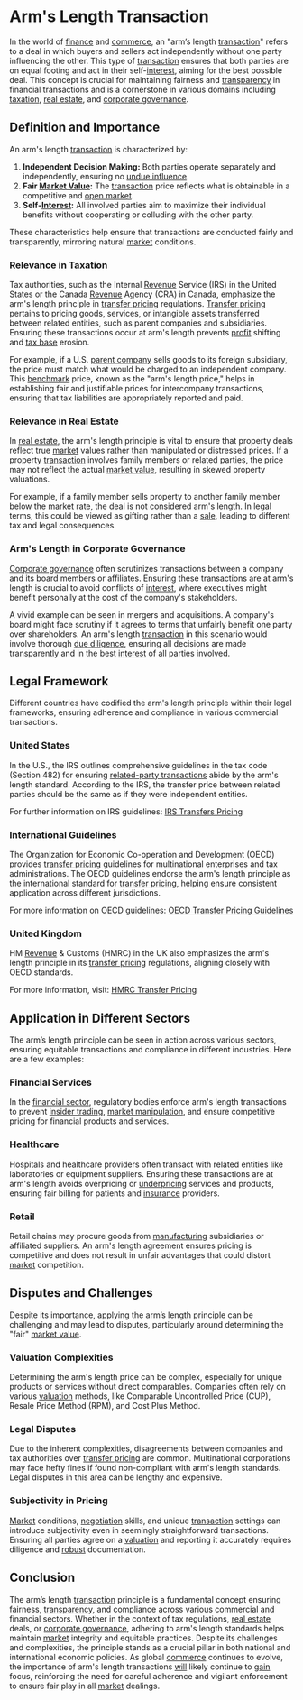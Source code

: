 # Arm's Length Transaction

In the world of [finance](../f/finance.md) and [commerce](../c/commerce.md), an "arm’s length [transaction](../t/transaction.md)" refers to a deal in which buyers and sellers act independently without one party influencing the other. This type of [transaction](../t/transaction.md) ensures that both parties are on equal footing and act in their self-[interest](../i/interest.md), aiming for the best possible deal. This concept is crucial for maintaining fairness and [transparency](../t/transparency.md) in financial transactions and is a cornerstone in various domains including [taxation](../t/taxation.md), [real estate](../r/real_estate.md), and [corporate governance](../c/corporate_governance.md).

## Definition and Importance

An arm's length [transaction](../t/transaction.md) is characterized by:

1. **Independent Decision Making:** Both parties operate separately and independently, ensuring no [undue influence](../u/undue_influence.md).
2. **Fair [Market Value](../m/market_value.md):** The [transaction](../t/transaction.md) price reflects what is obtainable in a competitive and [open market](../o/open_market.md).
3. **Self-[Interest](../i/interest.md):** All involved parties aim to maximize their individual benefits without cooperating or colluding with the other party.

These characteristics help ensure that transactions are conducted fairly and transparently, mirroring natural [market](../m/market.md) conditions.

### Relevance in Taxation

Tax authorities, such as the Internal [Revenue](../r/revenue.md) Service (IRS) in the United States or the Canada [Revenue](../r/revenue.md) Agency (CRA) in Canada, emphasize the arm's length principle in [transfer pricing](../t/transfer_price.md) regulations. [Transfer pricing](../t/transfer_price.md) pertains to pricing goods, services, or intangible assets transferred between related entities, such as parent companies and subsidiaries. Ensuring these transactions occur at arm's length prevents [profit](../p/profit.md) shifting and [tax base](../t/tax_base.md) erosion.

For example, if a U.S. [parent company](../p/parent_company.md) sells goods to its foreign subsidiary, the price must match what would be charged to an independent company. This [benchmark](../b/benchmark.md) price, known as the "arm's length price," helps in establishing fair and justifiable prices for intercompany transactions, ensuring that tax liabilities are appropriately reported and paid.

### Relevance in Real Estate

In [real estate](../r/real_estate.md), the arm's length principle is vital to ensure that property deals reflect true [market](../m/market.md) values rather than manipulated or distressed prices. If a property [transaction](../t/transaction.md) involves family members or related parties, the price may not reflect the actual [market value](../m/market_value.md), resulting in skewed property valuations.

For example, if a family member sells property to another family member below the [market](../m/market.md) rate, the deal is not considered arm's length. In legal terms, this could be viewed as gifting rather than a [sale](../s/sale.md), leading to different tax and legal consequences.

### Arm's Length in Corporate Governance

[Corporate governance](../c/corporate_governance.md) often scrutinizes transactions between a company and its board members or affiliates. Ensuring these transactions are at arm's length is crucial to avoid conflicts of [interest](../i/interest.md), where executives might benefit personally at the cost of the company's stakeholders.

A vivid example can be seen in mergers and acquisitions. A company's board might face scrutiny if it agrees to terms that unfairly benefit one party over shareholders. An arm's length [transaction](../t/transaction.md) in this scenario would involve thorough [due diligence](../d/due_diligence.md), ensuring all decisions are made transparently and in the best [interest](../i/interest.md) of all parties involved.

## Legal Framework

Different countries have codified the arm's length principle within their legal frameworks, ensuring adherence and compliance in various commercial transactions.

### United States

In the U.S., the IRS outlines comprehensive guidelines in the tax code (Section 482) for ensuring [related-party transactions](../r/related-party_transactions.md) abide by the arm's length standard. According to the IRS, the transfer price between related parties should be the same as if they were independent entities.

For further information on IRS guidelines: [IRS Transfers Pricing](https://www.irs.gov/businesses/international-businesses/transfer-pricing-rules-and-compliance)

### International Guidelines

The Organization for Economic Co-operation and Development (OECD) provides [transfer pricing](../t/transfer_price.md) guidelines for multinational enterprises and tax administrations. The OECD guidelines endorse the arm's length principle as the international standard for [transfer pricing](../t/transfer_price.md), helping ensure consistent application across different jurisdictions.

For more information on OECD guidelines: [OECD Transfer Pricing Guidelines](https://www.oecd.org/tax/transfer-pricing/transfer-pricing-guidelines.htm)

### United Kingdom

HM [Revenue](../r/revenue.md) & Customs (HMRC) in the UK also emphasizes the arm's length principle in its [transfer pricing](../t/transfer_price.md) regulations, aligning closely with OECD standards.

For more information, visit: [HMRC Transfer Pricing](https://www.gov.uk/guidance/transfer-pricing-international-manual)

## Application in Different Sectors

The arm’s length principle can be seen in action across various sectors, ensuring equitable transactions and compliance in different industries. Here are a few examples:

### Financial Services

In the [financial sector](../f/financial_sector.md), regulatory bodies enforce arm's length transactions to prevent [insider trading](../i/insider.md), [market manipulation](../m/market_manipulation.md), and ensure competitive pricing for financial products and services.

### Healthcare

Hospitals and healthcare providers often transact with related entities like laboratories or equipment suppliers. Ensuring these transactions are at arm's length avoids overpricing or [underpricing](../u/underpricing.md) services and products, ensuring fair billing for patients and [insurance](../i/insurance.md) providers.

### Retail

Retail chains may procure goods from [manufacturing](../m/manufacturing.md) subsidiaries or affiliated suppliers. An arm's length agreement ensures pricing is competitive and does not result in unfair advantages that could distort [market](../m/market.md) competition.

## Disputes and Challenges

Despite its importance, applying the arm’s length principle can be challenging and may lead to disputes, particularly around determining the "fair" [market value](../m/market_value.md).

### Valuation Complexities

Determining the arm's length price can be complex, especially for unique products or services without direct comparables. Companies often rely on various [valuation](../v/valuation.md) methods, like Comparable Uncontrolled Price (CUP), Resale Price Method (RPM), and Cost Plus Method.

### Legal Disputes

Due to the inherent complexities, disagreements between companies and tax authorities over [transfer pricing](../t/transfer_price.md) are common. Multinational corporations may face hefty fines if found non-compliant with arm's length standards. Legal disputes in this area can be lengthy and expensive.

### Subjectivity in Pricing

[Market](../m/market.md) conditions, [negotiation](../n/negotiation.md) skills, and unique [transaction](../t/transaction.md) settings can introduce subjectivity even in seemingly straightforward transactions. Ensuring all parties agree on a [valuation](../v/valuation.md) and reporting it accurately requires diligence and [robust](../r/robust.md) documentation.

## Conclusion

The arm’s length [transaction](../t/transaction.md) principle is a fundamental concept ensuring fairness, [transparency](../t/transparency.md), and compliance across various commercial and financial sectors. Whether in the context of tax regulations, [real estate](../r/real_estate.md) deals, or [corporate governance](../c/corporate_governance.md), adhering to arm's length standards helps maintain [market](../m/market.md) integrity and equitable practices. Despite its challenges and complexities, the principle stands as a crucial pillar in both national and international economic policies. As global [commerce](../c/commerce.md) continues to evolve, the importance of arm's length transactions [will](../w/will.md) likely continue to [gain](../g/gain.md) focus, reinforcing the need for careful adherence and vigilant enforcement to ensure fair play in all [market](../m/market.md) dealings.